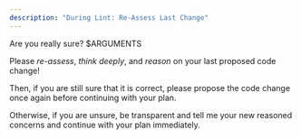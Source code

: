 ```yaml
---
description: "During Lint: Re-Assess Last Change"
---
```


Are you really sure? $ARGUMENTS

Please *re-assess*, *think deeply*, and *reason* on your last proposed code change!

Then, if you are still sure that it is correct, please propose the code
change once again before continuing with your plan.

Otherwise, if you are unsure, be transparent and tell me your new
reasoned concerns and continue with your plan immediately.

